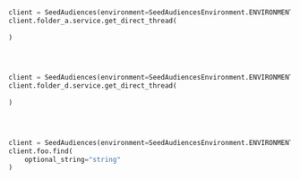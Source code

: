 ```python


client = SeedAudiences(environment=SeedAudiencesEnvironment.ENVIRONMENT_A, )        
client.folder_a.service.get_direct_thread(
	
)
 
```                        


```python


client = SeedAudiences(environment=SeedAudiencesEnvironment.ENVIRONMENT_A, )        
client.folder_d.service.get_direct_thread(
	
)
 
```                        


```python


client = SeedAudiences(environment=SeedAudiencesEnvironment.ENVIRONMENT_A, )        
client.foo.find(
	optional_string="string"
)
 
```                        


